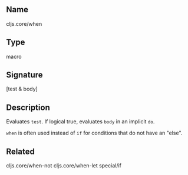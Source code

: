 ## Name
cljs.core/when

## Type
macro

## Signature
[test & body]

## Description

Evaluates `test`. If logical true, evaluates `body` in an implicit `do`.

`when` is often used instead of `if` for conditions that do not have an "else".

## Related
cljs.core/when-not
cljs.core/when-let
special/if
